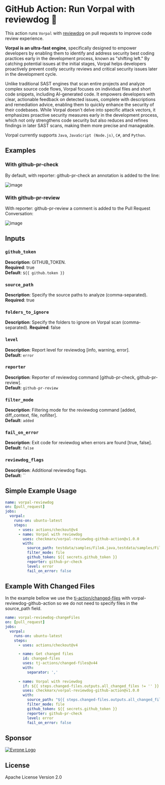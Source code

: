 # GitHub Action: Run Vorpal with reviewdog 🐶

This action runs `Vorpal` with [reviewdog](https://github.com/reviewdog/reviewdog) on pull requests to improve code review experience.

**Vorpal is an ultra-fast engine**, specifically designed to empower developers by enabling them to identify and address security best coding practices early in the development process, known as "shifting left." By catching potential issues at the initial stages, Vorpal helps developers proactively prevent costly security reviews and critical security issues later in the development cycle.
 
Unlike traditional SAST engines that scan entire projects and analyze complex source code flows, Vorpal focuses on individual files and short code snippets, including AI-generated code. It empowers developers with clear, actionable feedback on detected issues, complete with descriptions and remediation advice, enabling them to quickly enhance the security of their codebases. While Vorpal doesn't delve into specific attack vectors, it emphasizes proactive security measures early in the development process, which not only strengthens code security but also reduces and refines findings in later SAST scans, making them more precise and manageable.

Vorpal currently supports `Java`, `JavaScript (Node.js)`, `C#`, and `Python`.

## Examples
### With github-pr-check
By default, with reporter: github-pr-check an annotation is added to the line:

![image](https://github.com/user-attachments/assets/bd22dc03-5d2a-43e4-8f12-734b530e1ba9)


### With github-pr-review
With reporter: github-pr-review a comment is added to the Pull Request Conversation:

![image](https://github.com/user-attachments/assets/3f6a35fa-c49d-4f8c-a37f-cbb7cb483809)


## Inputs

### `github_token`

**Description**: GITHUB_TOKEN.  
**Required**: true  
**Default**: `${{ github.token }}`

### `source_path`

**Description**: Specify the source paths to analyze (comma-separated).  
**Required**: true

### `folders_to_ignore`

**Description**: Specify the folders to ignore on Vorpal scan (comma-separated).
**Required**: false

### `level`

**Description**: Report level for reviewdog [info, warning, error].  
**Default**: `error`

### `reporter`

**Description**: Reporter of reviewdog command [github-pr-check, github-pr-review].  
**Default**: `github-pr-review`

### `filter_mode`

**Description**: Filtering mode for the reviewdog command [added, diff_context, file, nofilter].  
**Default**: `added`

### `fail_on_error`

**Description**: Exit code for reviewdog when errors are found [true, false].  
**Default**: `false`

### `reviewdog_flags`

**Description**: Additional reviewdog flags.  
**Default**: ``

## Simple Example Usage

```yaml
name: vorpal-reviewdog
on: [pull_request]
jobs:
  vorpal:
    runs-on: ubuntu-latest
    steps:
      - uses: actions/checkout@v4
      - name: Vorpal with reviewdog
        uses: checkmarx/vorpal-reviewdog-github-action@v1.0.0
        with:
          source_path: testdata/samples/FileA.java,testdata/samples/FileB.java
          filter_mode: file
          github_token: ${{ secrets.github_token }}
          reporter: github-pr-check
          level: error
          fail_on_error: false

```

## Example With Changed Files
In the example bellow we use the [tj-action/changed-files](https://github.com/tj-actions/changed-files) with vorpal-reviewdog-github-action so we do not need to specify files in the source_path field.

```yaml
name: vorpal-reviewdog-changeFiles
on: [pull_request]
jobs:
  vorpal:
    runs-on: ubuntu-latest
    steps:
      - uses: actions/checkout@v4

      - name: Get changed files
        id: changed-files
        uses: tj-actions/changed-files@v44
        with:
          separator: ','
        
      - name: Vorpal with reviewdog
        if: ${{ steps.changed-files.outputs.all_changed_files != '' }}
        uses: checkmarx/vorpal-reviewdog-github-action@v1.0.0
        with:
          source_path: "${{ steps.changed-files.outputs.all_changed_files }}"
          filter_mode: file
          github_token: ${{ secrets.github_token }}
          reporter: github-pr-check
          level: error
          fail_on_error: false
```

## Sponsor

[![Evrone Logo](https://github.com/user-attachments/assets/ff7dcb32-d462-4eb8-aa12-eaff0ddecc66)](https://checkmarx.com)

## License

Apache License Version 2.0